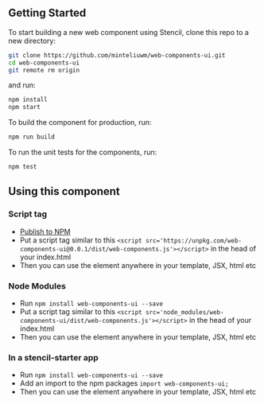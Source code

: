 ## Getting Started

To start building a new web component using Stencil, clone this repo to a new directory:

```bash
git clone https://github.com/minteliuwm/web-components-ui.git
cd web-components-ui
git remote rm origin
```

and run:

```bash
npm install
npm start
```

To build the component for production, run:

```bash
npm run build
```

To run the unit tests for the components, run:

```bash
npm test
```


## Using this component

### Script tag

- [Publish to NPM](https://docs.npmjs.com/getting-started/publishing-npm-packages)
- Put a script tag similar to this `<script src='https://unpkg.com/web-components-ui@0.0.1/dist/web-components.js'></script>` in the head of your index.html
- Then you can use the element anywhere in your template, JSX, html etc

### Node Modules
- Run `npm install web-components-ui --save`
- Put a script tag similar to this `<script src='node_modules/web-components-ui/dist/web-components.js'></script>` in the head of your index.html
- Then you can use the element anywhere in your template, JSX, html etc

### In a stencil-starter app
- Run `npm install web-components-ui --save`
- Add an import to the npm packages `import web-components-ui;`
- Then you can use the element anywhere in your template, JSX, html etc
